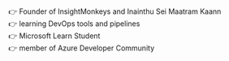 👉 Founder of InsightMonkeys and Inainthu Sei Maatram Kaann</br>
👉 learning DevOps tools and pipelines</br>
👉 Microsoft Learn Student </br>
👉 member of Azure Developer Community </br>
